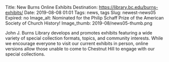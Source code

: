 Title: New Burns Online Exhibits
Destination: https://library.bc.edu/burns-exhibits/
Date: 2019-08-08 01:01 
Tags: news, tags 
Slug: newest-news05
Expired: no
Image_alt: Nominated for the Philip Schaff Prize of the American Society of Church History!
Image_thumb: 2019-08/news05-thumb.png

John J. Burns Library develops and promotes exhibits featuring a wide variety of special collection formats, topics, and community interests. While we encourage everyone to visit our current exhibits in person, online versions allow those unable to come to Chestnut Hill to engage with our special collections.